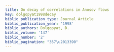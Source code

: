 ```yaml
---
title: On decay of correlations in Anosov flows
key: dolgopyat1998decay
biblio_publication_type: Journal Article
biblio_publication_year: '1998'
biblio_authors: Dolgopyat, D.
biblio_volume: '147'
biblio_number: '2'
biblio_pagination: "357\u2013390"
---
```

